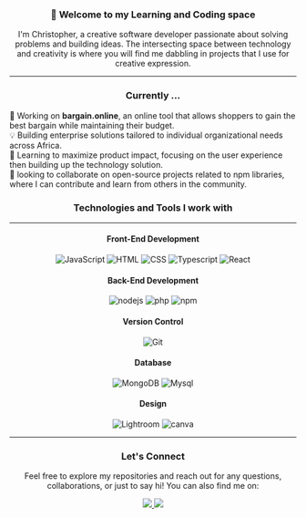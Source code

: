 <div align="center">
  
### 👋 Welcome to my Learning and Coding space

I'm Christopher, a creative software developer passionate about solving problems and building ideas. The intersecting space between technology and creativity is where you will find me dabbling in projects that I use for creative expression. 

* * *

### Currently ...

<div align="start">
🔭 Working on <b>bargain.online</b>, an online tool that allows shoppers to gain the best bargain while maintaining their budget. <br/>
💡 Building enterprise solutions tailored to individual organizational needs across Africa.<br/>
🌱 Learning to maximize product impact, focusing on the user experience then building up the technology solution.<br/>
👯 looking to collaborate on open-source projects related to npm libraries, where I can contribute and learn from others in the community.<br/>
</div>

### Technologies and Tools I work with 

* * *

#### Front-End Development 

![JavaScript](https://img.shields.io/badge/JavaScript-323330?style=for-the-badge&logo=javascript&logoColor=F7DF1E)
![HTML](https://img.shields.io/badge/HTML5-E34F26?style=for-the-badge&logo=html5&logoColor=white)
![CSS](https://img.shields.io/badge/CSS3-1572B6?style=for-the-badge&logo=css3&logoColor=white)
![Typescript](https://img.shields.io/badge/TypeScript-007ACC?style=for-the-badge&logo=typescript&logoColor=white)
![React](https://img.shields.io/badge/React-20232A?style=for-the-badge&logo=react&logoColor=61DAFB)


#### Back-End Development 

![nodejs](https://img.shields.io/badge/Node%20js-339933?style=for-the-badge&logo=nodedotjs&logoColor=white)
![php](https://img.shields.io/badge/PHP-777BB4?style=for-the-badge&logo=php&logoColor=white)
![npm](https://img.shields.io/badge/npm-CB3837?style=for-the-badge&logo=npm&logoColor=white)

#### Version Control

![Git](https://img.shields.io/badge/Git-F05032?style=for-the-badge&logo=git&logoColor=white)


#### Database

![MongoDB](https://img.shields.io/badge/MongoDB-4EA94B?style=for-the-badge&logo=mongodb&logoColor=white)
![Mysql](https://img.shields.io/badge/MySQL-005C84?style=for-the-badge&logo=mysql&logoColor=white)

#### Design

![Lightroom](https://img.shields.io/badge/Adobe%20Lightroom-31A8FF?style=for-the-badge&logo=Adobe%20Lightroom&logoColor=white)
![canva](https://img.shields.io/badge/Canva-%2300C4CC.svg?&style=for-the-badge&logo=Canva&logoColor=white)


* * *


### Let's Connect

Feel free to explore my repositories and reach out for any questions, collaborations, or just to say hi! You can also find me on:

<p align="center">
<a href="https://www.linkedin.com/in/cmaduka/"><img src="https://img.shields.io/badge/LinkedIn-0077B5?style=for-the-badge&logo=linkedin&logoColor=white"/> </a>
<a href="https://twitter.com/itzmaduks"><img src="https://img.shields.io/badge/Twitter-1DA1F2?style=for-the-badge&logo=twitter&logoColor=white"/> </a>
</p>

</div>
<!--
**Itzmadukz/itzmadukz** is a ✨ _special_ ✨ repository because its `README.md` (this file) appears on your GitHub profile.

Here are some ideas to get you started:

- 🔭 I’m currently working on ...
- 🌱 I’m currently learning ...
- 👯 I’m looking to collaborate on ...
- 🤔 I’m looking for help with ...
- 💬 Ask me about ...
- 📫 How to reach me: ...
- 😄 Pronouns: ...
- ⚡ Fun fact: ...
-->
